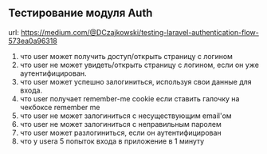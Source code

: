 ## Тестирование модуля Auth
url: https://medium.com/@DCzajkowski/testing-laravel-authentication-flow-573ea0a96318
1. что user может получить доступ/открыть страницу с логином
2. что user не может увидеть/открыть страницу с логином, если он уже аутентифицирован.
3. что user может успешно залогиниться, используя свои данные для входа.
4. что user получает remember-me cookie если ставить галочку на чекбоксе remember me
5. что user не может залогиниться с несуществующим email'ом
6. что user не может залогиниться с неправильным паролем
7. что user может разлогиниться, если он аутентифицирован
8. что у usera 5 попыток входа в приложение в 1 минуту
